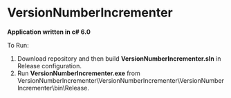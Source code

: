 # VersionNumberIncrementer

**Application written in c# 6.0**

To Run:

1. Download repository and then build **VersionNumberIncrementer.sln** in Release configuration.
2. Run **VersionNumberIncrementer.exe** from VersionNumberIncrementer\VersionNumberIncrementer\VersionNumberIncrementer\bin\Release.
